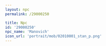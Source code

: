 ```yaml
---
layout: npc
permalink: /29000250

title: Npc
id: '29000250'
npc_name: 'Manovich'
icon_url: 'portrait/mob/02010001_stan_p.png'
---
```

